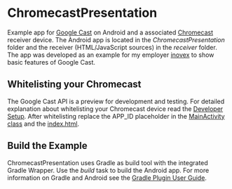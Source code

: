ChromecastPresentation
================================
Example app for [Google Cast](https://developers.google.com/cast/) on Android and a associated [Chromecast](http://chromecast.com) receiver device. The Android app is located in the _ChromecastPresentation_ folder and the receiver (HTML/JavaScript sources) in the _receiver_ folder. The app was developed as an example for my employer [inovex](http://www.inovex.de/) to show basic features of Google Cast.

Whitelisting your Chromecast
-------------------------
The Google Cast API is a preview for development and testing. For detailed explanation about whitelisting your Chromecast device read the [Developer Setup](https://developers.google.com/cast/whitelisting). After whitelisting replace the APP_ID placeholder in the [MainActivity class](https://github.com/dbaelz/ChromecastPresentation/ChromecastPresentation/src/main/java/de/inovex/chromecast/presentation/MainActivity.java#L30) and the [index.html](https://github.com/dbaelz/ChromecastPresentation/receiver/index.html#L12).

Build the Example
------------------
ChromecastPresentation uses Gradle as build tool with the integrated Gradle Wrapper. Use the _build_ task to build the Android app. For more information on Gradle and Android see the [Gradle Plugin User Guide](http://tools.android.com/tech-docs/new-build-system/user-guide).

